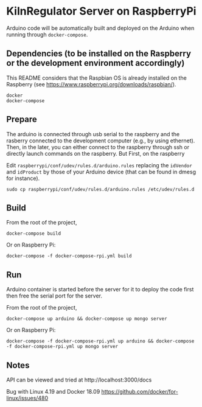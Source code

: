 # KilnRegulator Server on RaspberryPi

Arduino code will be automatically built and deployed on the Arduino when running through `docker-compose`.

## Dependencies (to be installed on the Raspberry or the development environment accordingly)
This README considers that the Raspbian OS is already installed on the Raspberry (see https://www.raspberrypi.org/downloads/raspbian/). 

```
docker
docker-compose
```

## Prepare
The arduino is connected through usb serial to the raspberry and the rasberry connected to the development computer (e.g., by using ethernet). Then, in the later, you can either connect to the raspberry through ssh or directly launch commands on the raspberry. But First, on the raspberry

Edit `raspberrypi/conf/udev/rules.d/arduino.rules` replacing the `idVendor` and `idProduct` by those of your Arduino device (that can be found in dmesg for instance).

```
sudo cp raspberrypi/conf/udev/rules.d/arduino.rules /etc/udev/rules.d
```

## Build
From the root of the project,

```
docker-compose build
```

Or on Raspberry Pi:
```
docker-compose -f docker-compose-rpi.yml build
```

## Run

Arduino container is started before the server for it to deploy the code first then free the serial port for the server.

From the root of the project,

```
docker-compose up arduino && docker-compose up mongo server
```

Or on Raspberry Pi:
```
docker-compose -f docker-compose-rpi.yml up arduino && docker-compose -f docker-compose-rpi.yml up mongo server
```


## Notes

API can be viewed and tried at http://localhost:3000/docs

Bug with Linux 4.19 and Docker 18.09
https://github.com/docker/for-linux/issues/480
